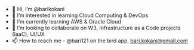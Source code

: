 - 👋 Hi, I’m @barikokani
- 👀 I’m interested in learning Cloud Computing & DevOps
- 🌱 I’m currently learning AWS & Oracle Cloud 
- 💞️ I’m looking to collaborate on W3, Infrastructure as a Code projects (IaaC), UI/UX
- 📫 How to reach me - @bari121 on the bird app, bari.kokani@gmail.com

<!---
barikokani/barikokani is a ✨ special ✨ repository because its `README.md` (this file) appears on your GitHub profile.
You can click the Preview link to take a look at your changes.
--->
